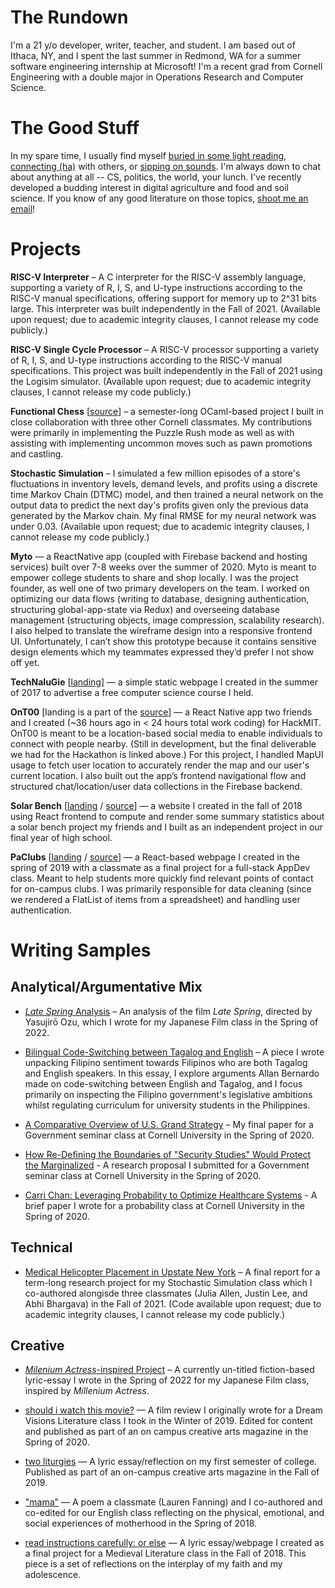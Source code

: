 # The Rundown

I'm a 21 y/o developer, writer, teacher, and student. I am based out of Ithaca, NY, and I spent the last summer in Redmond, WA for a summer software engineering internship at Microsoft! I'm a recent grad from Cornell Engineering with a double major in Operations Research and Computer Science. 

# The Good Stuff

In my spare time, I usually find myself [buried in some light reading](https://www.goodreads.com/user/show/84197654-nalu-concepcion), [connecting (ha)](https://www.linkedin.com/in/nalu-concepcion/) with others, or [sipping on sounds](https://open.spotify.com/user/naluasti?si=EvYyFZz-TrmOUjyUNYGkXw). I'm always down to chat about anything at all -- CS, politics, the world, your lunch. I've recently developed a budding interest in digital agriculture and food and soil science. If you know of any good literature on those topics, [shoot me an email](mailto:lac327@cornell.edu)! 

# Projects

**RISC-V Interpreter** – A C interpreter for the RISC-V assembly language, supporting a variety of R, I, S, and U-type instructions according to the RISC-V manual specifications, offering support for memory up to 2^31 bits large. This interpreter was built independently in the Fall of 2021. (Available upon request; due to academic integrity clauses, I cannot release my code publicly.)

**RISC-V Single Cycle Processor** – A RISC-V processor supporting a variety of R, I, S, and U-type instructions according to the RISC-V manual specifications. This project was built independently in the Fall of 2021 using the Logisim simulator. (Available upon request; due to academic integrity clauses, I cannot release my code publicly.)

**Functional Chess** \[[source](https://github.com/henryrobbins/chess)] – a semester-long OCaml-based project I built in close collaboration with three other Cornell classmates. My contributions were primarily in implementing the Puzzle Rush mode as well as with assisting with implementing uncommon moves such as pawn promotions and castling. 

**Stochastic Simulation** – I simulated a few million episodes of a store's fluctuations in inventory levels, demand levels, and profits using a discrete time Markov Chain (DTMC) model, and then trained a neural network on the output data to predict the next day's profits given only the previous data generated by the Markov chain. My final RMSE for my neural network was under 0.03. (Available upon request; due to academic integrity clauses, I cannot release my code publicly.)

**Myto** — a ReactNative app (coupled with Firebase backend and hosting services) built over 7-8 weeks over the summer of 2020. Myto is meant to empower college students to share and shop locally. I was the project founder, as well one of two primary developers on the team. I worked on optimizing our data flows (writing to database, designing authentication, structuring global-app-state via Redux) and overseeing database management (structuring objects, image compression, scalability research). I also helped to translate the wireframe design into a responsive frontend UI. Unfortunately, I can’t show this prototype because it contains sensitive design elements which my teammates expressed they’d prefer I not show off yet.

**TechNaluGie** \[[landing](https://www.technalugie.com/)] — a simple static webpage I created in the summer of 2017 to advertise a free computer science course I held.

**OnT00** \[landing is a part of the [source](https://github.com/srikaryallala/hackMIT)] — a React Native app two friends and I created (~36 hours ago in < 24 hours total work coding) for HackMIT. OnT00 is meant to be a location-based social media to enable individuals to connect with people nearby. (Still in development, but the final deliverable we had for the Hackathon is linked above.) For this project, I handled MapUI usage to fetch user location to accurately render the map and our user's current location. I also built out the app’s frontend navigational flow and structured chat/location/user data collections in the Firebase backend.

**Solar Bench** \[[landing](https://interactive-solar-exhibit.herokuapp.com/) / [source](https://github.com/naluconcepcion/interactive-solar-exhibit)] — a website I created in the fall of 2018 using React frontend to compute and render some summary statistics about a solar bench project my friends and I built as an independent project in our final year of high school.

**PaClubs** \[[landing](https://pa-clubs.herokuapp.com/) / [source](https://github.com/naluconcepcion/pa-clubs)]  — a React-based webpage I created in the spring of 2019 with a classmate as a final project for a full-stack AppDev class. Meant to help students more quickly find relevant points of contact for on-campus clubs.  I was primarily responsible for data cleaning (since we rendered a FlatList of items from a spreadsheet) and handling user authentication.

# Writing Samples

## Analytical/Argumentative Mix
* [*Late Spring* Analysis](https://docs.google.com/document/d/e/2PACX-1vSeGZ8CqKHl5mppWY5uK8ZblJ-MNzeNCwKcwH_ObvW66oZsUjLkmTRu58HOQPfggIvfSHmTDrK4_zAc/pub) – An analysis of the film *Late Spring*, directed by Yasujirō Ozu, which I wrote for my Japanese Film class in the Spring of 2022. 

* [Bilingual Code-Switching between Tagalog and English](https://docs.google.com/document/d/e/2PACX-1vQ99PrUzLUaD4ozoOPQcyKKpKFudhk8TGvpZmenGBffl5kfOjY4oZ_J5PDGSEID29l5UKDBpwtDAVWn/pub) – A piece I wrote unpacking Filipino sentiment towards Filipinos who are both Tagalog and English speakers. In this essay, I explore arguments Allan Bernardo made on code-switching between English and Tagalog, and I focus primarily on inspecting the Filipino government's legislative ambitions whilst regulating curriculum for university students in the Philippines. 

* [A Comparative Overview of U.S. Grand Strategy](https://docs.google.com/document/d/e/2PACX-1vRHTuLdYUClRCWjJDB8q0298J8VgACpDkgjNLi60GW0dwwEB9dzcmXVNoPEn8YFu8N0sTWAs5_qiu-Y/pub) – My final paper for a Government seminar class at Cornell University in the Spring of 2020.

* [How Re-Defining the Boundaries of "Security Studies" Would Protect the Marginalized](https://docs.google.com/document/d/19y29outELMeemi3s0dejfwiO7CQ75aV7u-td3SgKszE/edit?usp=sharing) - A research proposal I submitted for a Government seminar class at Cornell University in the Spring of 2020.

* [Carri Chan: Leveraging Probability to Optimize Healthcare Systems](https://docs.google.com/document/d/1-_jd-WTLuWZTQ92xYL4JVbZKCe-cfzZ0zv7aWXt-aUk/edit?usp=sharing) - A brief paper I wrote for a probability class at Cornell University in the Spring of 2020. 

## Technical
* [Medical Helicopter Placement in Upstate New York](https://docs.google.com/document/d/e/2PACX-1vTrREZIqUfYTBAJqB6uO6bxmubl4OSb20wW6Fq2Eh8UFH3wKVELKpiOCM1aHwRTyliKh1kM6SS2wNx9/pub) – A final report for a term-long research project for my Stochastic Simulation class which I co-authored alongisde three classmates (Julia Allen, Justin Lee, and Abhi Bhargava) in the Fall of 2021. (Code  available upon request; due to academic integrity clauses, I cannot release my code publicly.)

## Creative
* [*Milenium Actress*-inspired Project](https://docs.google.com/document/d/e/2PACX-1vR1DGRzzs5miuQGqmTCnG3_KyZK-f6_K5st2tO2o-3ATIV6It608N251ppZpWiDT3__-TODsoSU2GDe/pub) – A currently un-titled fiction-based lyric-essay I wrote in the Spring of 2022 for my Japanese Film class, inspired by *Millenium Actress*.

* [should i watch this movie?](https://kitschcornell.com/2020/07/13/should-i-watch-this-movie/) — A film review I originally wrote for a Dream Visions Literature class I took in the Winter of 2019. Edited for content and published as part of an on campus creative arts magazine in the Spring of 2020.

* [two liturgies](https://kitschcornell.com/2020/01/12/two-liturgies/) — A lyric essay/reflection on my first semester of college. Published as part of an on-campus creative arts magazine in the Fall of 2019.

* ["mama"](https://docs.google.com/document/d/1PIJEm83EtuU6lwiU9Ry5Bt0suSFudmItbne9o0k_PJs/edit?usp=sharing) — A poem a classmate (Lauren Fanning) and I co-authored and co-edited for our English class reflecting on the physical, emotional, and social experiences of motherhood in the Spring of 2018.

* [read instructions carefully: or else](https://www.technalugie.com/untethered) — A lyric essay/webpage I created as a final project for a Medieval Literature class in the Fall of 2018. This piece is a set of reflections on the interplay of my faith and my adolescence.
